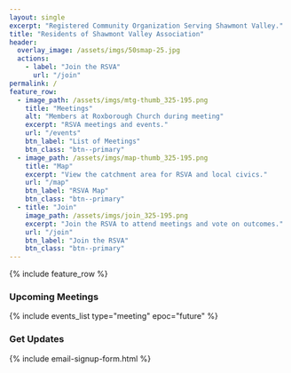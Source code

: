 ```yaml
---
layout: single
excerpt: "Registered Community Organization Serving Shawmont Valley."
title: "Residents of Shawmont Valley Association"
header:
  overlay_image: /assets/imgs/50smap-25.jpg
  actions:
    - label: "Join the RSVA"
      url: "/join"
permalink: /
feature_row:
  - image_path: /assets/imgs/mtg-thumb_325-195.png
    title: "Meetings"
    alt: "Members at Roxborough Church during meeting"
    excerpt: "RSVA meetings and events."
    url: "/events"
    btn_label: "List of Meetings"
    btn_class: "btn--primary"
  - image_path: /assets/imgs/map-thumb_325-195.png
    title: "Map"
    excerpt: "View the catchment area for RSVA and local civics."
    url: "/map"
    btn_label: "RSVA Map"
    btn_class: "btn--primary"
  - title: "Join"
    image_path: /assets/imgs/join_325-195.png  
    excerpt: "Join the RSVA to attend meetings and vote on outcomes."
    url: "/join" 
    btn_label: "Join the RSVA"
    btn_class: "btn--primary"
---
```


{% include feature_row %}

<h3>Upcoming Meetings</h3>
{% include events_list type="meeting" epoc="future" %}

<h3>Get Updates</h3>
{% include email-signup-form.html %}
